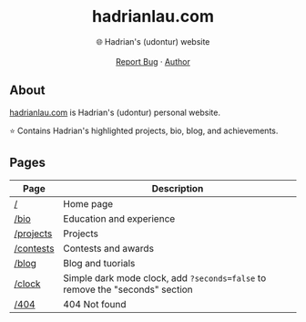 <br />
<div align="center">
  <h1 align="center">hadrianlau.com</h3>
  <p align="center">
    🌐 Hadrian's (udontur) website
    <br />
    <br />
    <a href="https://github.com/udontur/hadrianlau-com/issues/new">Report Bug</a>
    ·
    <a href="https://github.com/udontur">Author</a>
  </p>
</div>

## About
[hadrianlau.com](https://hadrianlau.com) is Hadrian's (udontur) personal website.

⭐ Contains Hadrian's highlighted projects, bio, blog, and achievements.

## Pages
|Page|Description|
|-----|-----|
|[/](https://hadrianlau.com)|Home page|
|[/bio](https://hadrianlau.com/bio)|Education and experience|
|[/projects](https://hadrianlau.com/projects)|Projects|
|[/contests](https://hadrianlau.com/contests)|Contests and awards|
|[/blog](https://hadrianlau.com/blog)|Blog and tuorials|
|[/clock](https://hadrianlau.com/clock)|Simple dark mode clock, add ```?seconds=false``` to remove the "seconds" section|
|[/404](https://hadrianlau.com/thank-you-for-using-hadrianlau-com)|404 Not found|
